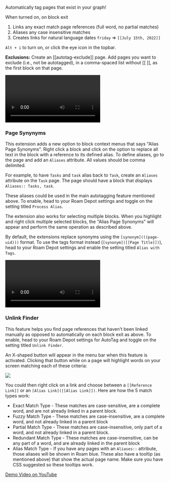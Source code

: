 Automatically tag pages that exist in your graph!

When turned on, on block exit

 1. Links any exact match page references (full word, no partial matches)
 2. Aliases any case insensitive matches
 3. Creates links for natural language dates `friday` => `[[July 15th, 2022]]`

`Alt + i` to turn on, or click the eye icon in the topbar.

**Exclusions:** Create an [[autotag-exclude]] page. Add pages you want to exclude (i.e., not be autotagged), in a comma-spaced list without [[ ]], as the first block on that page.

<video src="https://user-images.githubusercontent.com/23647837/178828948-b0408651-de33-4118-bfd3-0dfdfd1723fe.mp4" controls="controls"></video>

### Page Synynyms

This extension adds a new option to block context menus that says "Alias Page Synonyms". Right click a block and click on the option to replace all text in the block with a reference to its defined alias. To define aliases, go to the page and add an `Aliases` attribute. All values should be comma delimited.

For example, to have `Tasks` and `task` alias back to `Task`, create an `Aliases` attribute on the `Task` page. The page should have a block that displays `Aliases:: Tasks, task`.

These aliases could be used in the main autotagging feature mentioned above. To enable, head to your Roam Depot settings and toggle on the setting titled `Process Alias`.

The extension also works for selecting multiple blocks. When you highlight and right click multiple selected blocks, the "Alias Page Synonyms" will appear and perform the same operation as described above.

By default, the extensions replace synonyms using the `[synonym](((page-uid)))` format. To use the tags format instead (`[synonym]([[Page Title]])`), head to your Roam Depot settings and enable the setting titled `Alias with Tags`.

![](https://firebasestorage.googleapis.com/v0/b/firescript-577a2.appspot.com/o/imgs%2Fapp%2Froamjs%2FWtnc8A2U3x.mp4)

### Unlink Finder

This feature helps you find page references that haven’t been linked manually as opposed to automatically on each block exit as above. To enable, head to your Roam Depot settings for AutoTag and toggle on the setting titled `Unlink Finder`.

An X-shaped button will appear in the menu bar when this feature is activated. Clicking that button while on a page will highlight words on your screen matching each of these criteria:

![](https://firebasestorage.googleapis.com/v0/b/firescript-577a2.appspot.com/o/imgs%2Fapp%2Ftylerwince-public%2FxyvnsSa9mH.png?alt=media&token=f916b1c4-142e-4bb8-915a-b71f2bb35613)

You could then right click on a link and choose between a `[[Reference Link]]` or an `[Alias Link]([[Alias Link]])`. Here are how the 5 match types work:
- Exact Match Type - These matches are case-sensitive, are a complete word, and are not already linked in a parent block.
- Fuzzy Match Type - These matches are case-insensitive, are a complete word, and not already linked in a parent block
- Partial Match Type - These matches are case-insensitive, only part of a word, and not already linked in a parent block.
- Redundant Match Type - These matches are case-insensitive, can be any part of a word, and are already linked in the parent block
- Alias Match Type - If you have any pages with an `Aliases::` attribute, those aliases will be shown in Roam blue. These also have a tooltip (as mentioned above) that show the actual page name. Make sure you have CSS suggested so these tooltips work. 

[Demo Video on YouTube](https://youtu.be/BtvAYlS3L14)
